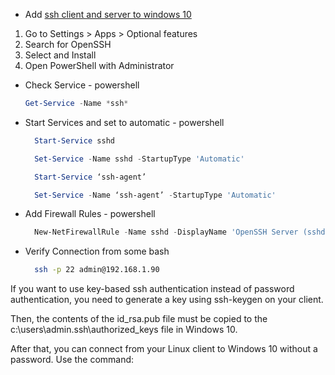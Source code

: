 - Add [ssh client and server to windows 10](https://theitbros.com/ssh-into-windows/)

1. Go to Settings > Apps > Optional features
2. Search for OpenSSH
3. Select and Install
4. Open PowerShell with Administrator
  - Check Service - powershell
    ```powershell
    Get-Service -Name *ssh*
    ```
  - Start Services and set to automatic - powershell
    ```powershell
      Start-Service sshd
    ```
    ```powershell
      Set-Service -Name sshd -StartupType 'Automatic'
    ```
    ```powershell
      Start-Service ‘ssh-agent’
    ```
    ```powershell
      Set-Service -Name ‘ssh-agent’ -StartupType 'Automatic'
    ```
  - Add Firewall Rules - powershell
    ```powershell
      New-NetFirewallRule -Name sshd -DisplayName 'OpenSSH Server (sshd)' -Enabled True -Direction Inbound -Protocol TCP -Action Allow -LocalPort 22
    ```
  - Verify Connection from some bash
    ```bash
      ssh -p 22 admin@192.168.1.90
    ```
If you want to use key-based ssh authentication instead of password authentication, you need to generate a key using ssh-keygen on your client.

Then, the contents of the id_rsa.pub file must be copied to the c:\users\admin\.ssh\authorized_keys file in Windows 10.

After that, you can connect from your Linux client to Windows 10 without a password. Use the command:
